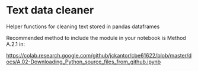 # Text data cleaner

Helper functions for cleaning text stored in pandas dataframes

Recommended method to include the module in your notebook is Method A.2.1 in:

https://colab.research.google.com/github/jckantor/cbe61622/blob/master/docs/A.02-Downloading_Python_source_files_from_github.ipynb
